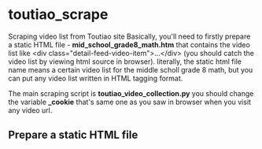 # toutiao_scrape
Scraping video list from Toutiao site
Basically, you'll need to firstly prepare a static HTML file - **mid_school_grade8_math.htm** that contains the video list like &lt;div class="detail-feed-video-item"&gt;...&lt;/div&gt;
(you should catch the video list by viewing html source in browser).
literally, the static html file name means a certain video list for the middle scholl grade 8 math, but you can put any video list written in HTML tagging format.

The main scraping script is **toutiao_video_collection.py**
you should change the variable **_cookie** that's same one as you saw in browser when you visit any video url.

## Prepare a static HTML file 
